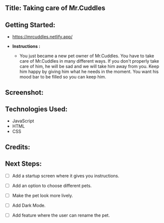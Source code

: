 ## __Title: Taking care of Mr.Cuddles__ 

## Getting Started: #

  * https://mrcuddles.netlify.app/

  * __Instructions :__
    * You just became a new pet owner of Mr.Cuddles. You have to take care of Mr.Cuddles in many different ways. If you don't properly take care of him, he will be sad and we will take him away from you. Keep him happy by giving him what he needs in the moment. You want his mood bar to be filled so you can keep him. 


## Screenshot: 

## Technologies Used: 
  * JavaScript
  * HTML
  * CSS

## Credits: 

## Next Steps: 
  - [ ] Add a startup screen where it gives you instructions.
  - [ ] Add an option to choose different pets.
  - [ ] Make the pet look more lively.
  - [ ] Add Dark Mode.
  - [ ] Add feature where the user can rename the pet.


